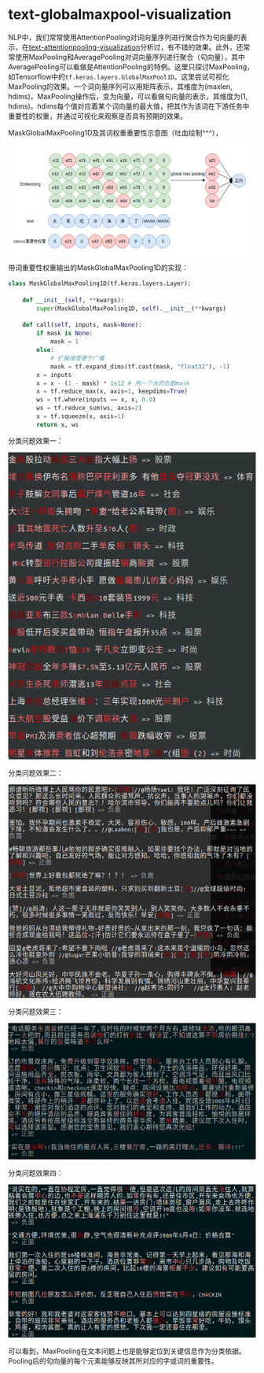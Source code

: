 # text-globalmaxpool-visualization

NLP中，我们常常使用AttentionPooling对词向量序列进行聚合作为句向量的表示，在[text-attentionpooling-visualization](https://github.com/allenwind/text-attentionpooling-visualization)分析过，有不错的效果。此外，还常常使用MaxPooling和AveragePooling对词向量序列进行聚合（句向量），其中AveragePooling可以看做是AttentionPooling的特例。这里只探讨MaxPooling，如Tensorflow中的`tf.keras.layers.GlobalMaxPool1D`。这里尝试可视化MaxPooling的效果。一个词向量序列可以用矩阵表示，其维度为(maxlen, hdims)，MaxPooling操作后，变为向量，可以看做句向量的表示，其维度为(1, hdims)。hdims每个值对应着某个词向量的最大值，把其作为该词在下游任务中重要性的权重，并通过可视化来观察是否具有预期的效果。



MaskGlobalMaxPooling1D及其词权重重要性示意图（吐血绘制^^^），

![](asset/global-max-pooling-vis-demo-1-1.png)



带词重要性权重输出的MaskGlobalMaxPooling1D的实现：

```python
class MaskGlobalMaxPooling1D(tf.keras.layers.Layer):
    
    def __init__(self, **kwargs):
        super(MaskGlobalMaxPooling1D, self).__init__(**kwargs)

    def call(self, inputs, mask=None):
        if mask is None:
            mask = 1
        else:
            # 扩展维度便于广播
            mask = tf.expand_dims(tf.cast(mask, "float32"), -1)
        x = inputs
        x = x - (1 - mask) * 1e12 # 用一个大的负数mask
        x = tf.reduce_max(x, axis=1, keepdims=True)
        ws = tf.where(inputs == x, x, 0.0)
        ws = tf.reduce_sum(ws, axis=2)
        x = tf.squeeze(x, axis=1)
        return x, ws
```



分类问题效果一：

![](asset/global_max_pool1d_1.png)

分类问题效果二：

![](asset/global_max_pool1d_2.png)

分类问题效果三：

![](asset/global_max_pool1d_3.png)

分类问题效果四：

![](asset/global_max_pool1d_4.png)

可以看到，MaxPooling在文本问题上也是能够定位到关键信息作为分类依据。Pooling后的句向量的每个元素能够反映其所对应的字或词的重要性。
